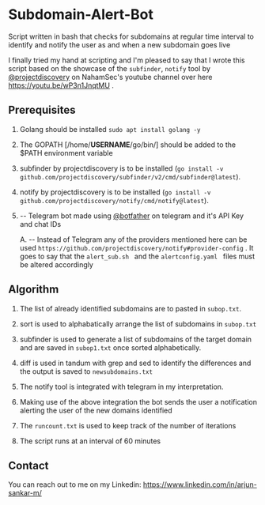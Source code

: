 # Subdomain-Alert-Bot
Script written in bash that checks for subdomains at regular time interval to identify and notify the user as and when a new subdomain goes live


I finally tried my hand at scripting and I'm pleased to say that I wrote this script based on the showcase of the `subfinder`, `notify` tool by [@projectdiscovery](https://github.com/projectdiscovery/) on NahamSec's youtube channel over here https://youtu.be/wP3n1JnqtMU .




## Prerequisites
1. Golang should be installed `sudo apt install golang -y`

2. The GOPATH [/home/**USERNAME**/go/bin/] should be added to the $PATH environment variable

3. subfinder by projectdiscovery is to be installed (`go install -v github.com/projectdiscovery/subfinder/v2/cmd/subfinder@latest`).

4. notify by projectdiscovery is to be installed (`go install -v github.com/projectdiscovery/notify/cmd/notify@latest`).

5. -- Telegram bot made using [@botfather](https://web.telegram.org/k/#@BotFather) on telegram and it's API Key and chat IDs

   A. -- Instead of Telegram any of the providers mentioned here can be used `https://github.com/projectdiscovery/notify#provider-config` . It goes to say that the `alert_sub.sh ` and the `alertconfig.yaml ` files must be altered accordingly




## Algorithm
1. The list of already identified subdomains are to pasted in `subop.txt`.

2. sort is used to alphabatically arrange the list of subdomains in `subop.txt`

3. subfinder is used to generate a list of subdomains of the target domain and are saved in `subop1.txt` once sorted alphabetically.

4. diff is used in tandum with grep and sed to identify the differences and the output is saved to `newsubdomains.txt`

5. The notify tool is integrated with telegram in my interpretation.

6. Making use of the above integration the bot sends the user a notification alerting the user of the new domains identified

7. The `runcount.txt` is used to keep track of the number of iterations

8. The script runs at an interval of 60 minutes




## Contact
You can reach out to me on my Linkedin: https://www.linkedin.com/in/arjun-sankar-m/
